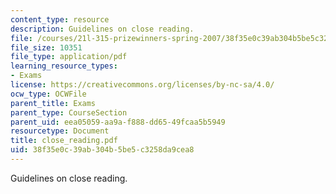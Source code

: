 ```yaml
---
content_type: resource
description: Guidelines on close reading.
file: /courses/21l-315-prizewinners-spring-2007/38f35e0c39ab304b5be5c3258da9cea8_close_reading.pdf
file_size: 10351
file_type: application/pdf
learning_resource_types:
- Exams
license: https://creativecommons.org/licenses/by-nc-sa/4.0/
ocw_type: OCWFile
parent_title: Exams
parent_type: CourseSection
parent_uid: eea05059-aa9a-f888-dd65-49fcaa5b5949
resourcetype: Document
title: close_reading.pdf
uid: 38f35e0c-39ab-304b-5be5-c3258da9cea8
---
```

Guidelines on close reading.